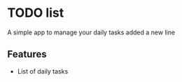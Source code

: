 # TODO list
A simple app to manage your daily tasks
added a new line
## Features
* List of daily tasks